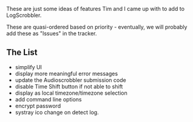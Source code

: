These are just some ideas of features Tim and I came up with to add to LogScrobbler.

These are quasi-ordered based on priority - eventually, we will probably add these as "Issues" in the tracker.

## The List ##

  * simplify UI
  * display more meaningful error messages
  * update the Audioscrobbler submission code
  * disable Time Shift button if not able to shift
  * display as local timezone/timezone selection
  * add command line options
  * encrypt password
  * systray ico change on detect log.

